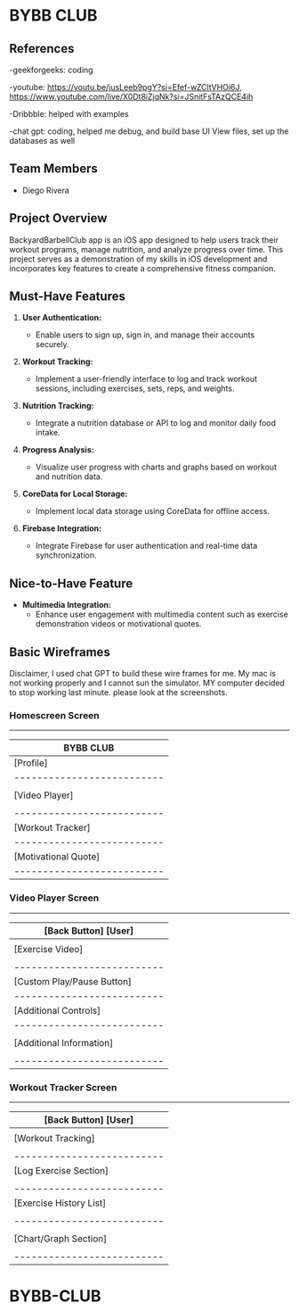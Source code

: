 # BYBB CLUB
## References
-geekforgeeks: coding 

-youtube: https://youtu.be/jusLeeb9pgY?si=Efef-wZCltVHOi6J,          https://www.youtube.com/live/X0Dt8iZjqNk?si=JSnitFsTAzQCE4ih 

-Dribbble: helped with examples  

-chat gpt:  coding, helped me debug, and build base UI View files, set up the databases as well 
## Team Members

- Diego Rivera

## Project Overview

BackyardBarbellClub app is an iOS app designed to help users track their workout programs, manage nutrition, and analyze progress over time. This project serves as a demonstration of my skills in iOS development and incorporates key features to create a comprehensive fitness companion.

## Must-Have Features

1. **User Authentication:**
   - Enable users to sign up, sign in, and manage their accounts securely.

2. **Workout Tracking:**
   - Implement a user-friendly interface to log and track workout sessions, including exercises, sets, reps, and weights.

3. **Nutrition Tracking:**
   - Integrate a nutrition database or API to log and monitor daily food intake.

4. **Progress Analysis:**
   - Visualize user progress with charts and graphs based on workout and nutrition data.

5. **CoreData for Local Storage:**
   - Implement local data storage using CoreData for offline access.

6. **Firebase Integration:**
   - Integrate Firebase for user authentication and real-time data synchronization.

## Nice-to-Have Feature

- **Multimedia Integration:**
   - Enhance user engagement with multimedia content such as exercise demonstration videos or motivational quotes.

## Basic Wireframes
Disclaimer, I used chat GPT to build these wire frames for me. My mac is not working properly and I cannot sun the simulator. MY computer decided to stop working last minute. please look at the screenshots.  

### Homescreen Screen
 ----------------------------
|         BYBB CLUB         |
|--------------------------|
|         [Profile]         |
|--------------------------|
|                          |
|       [Video Player]      |
|                          |
|--------------------------|
|     [Workout Tracker]     |
|--------------------------|
|     [Motivational Quote]  |
|--------------------------|



### Video Player Screen
----------------------------
|   [Back Button]  [User]  |
|--------------------------|
|                          |
|    [Exercise Video]      |
|                          |
|--------------------------|
|[Custom Play/Pause Button]|
|--------------------------|
|   [Additional Controls]  |
|--------------------------|
|                          |
| [Additional Information] |
|                          |
|--------------------------|


### Workout Tracker Screen

----------------------------
|   [Back Button]  [User]  |
|--------------------------|
|                          |
|    [Workout Tracking]    |
|                          |
|--------------------------|
|  [Log Exercise Section]  |
|                          |
|--------------------------|
| [Exercise History List]  |
|                          |
|--------------------------|
|                          |
|   [Chart/Graph Section]  |
|                          |
|--------------------------|


# BYBB-CLUB
